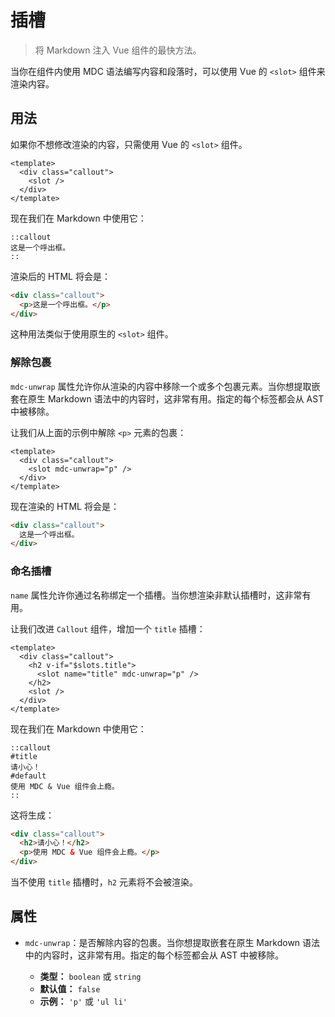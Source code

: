 # 插槽

> 将 Markdown 注入 Vue 组件的最快方法。

当你在组件内使用 MDC 语法编写内容和段落时，可以使用 Vue 的 `<slot>` 组件来渲染内容。

## 用法

如果你不想修改渲染的内容，只需使用 Vue 的 `<slot>` 组件。

```vue [components/content/Callout.vue]
<template>
  <div class="callout">
    <slot />
  </div>
</template>
```

现在我们在 Markdown 中使用它：

```mdc [content/index.md]
::callout
这是一个呼出框。
::
```

渲染后的 HTML 将会是：

```html
<div class="callout">
  <p>这是一个呼出框。</p>
</div>
```

这种用法类似于使用原生的 `<slot>` 组件。

### 解除包裹

`mdc-unwrap` 属性允许你从渲染的内容中移除一个或多个包裹元素。当你想提取嵌套在原生 Markdown 语法中的内容时，这非常有用。指定的每个标签都会从 AST 中被移除。

让我们从上面的示例中解除 `<p>` 元素的包裹：

```vue [components/content/Callout.vue]
<template>
  <div class="callout">
    <slot mdc-unwrap="p" />
  </div>
</template>
```

现在渲染的 HTML 将会是：

```html
<div class="callout">
  这是一个呼出框。
</div>
```

### 命名插槽

`name` 属性允许你通过名称绑定一个插槽。当你想渲染非默认插槽时，这非常有用。

让我们改进 `Callout` 组件，增加一个 `title` 插槽：

```vue [components/content/Callout.vue]
<template>
  <div class="callout">
    <h2 v-if="$slots.title">
      <slot name="title" mdc-unwrap="p" />
    </h2>
    <slot />
  </div>
</template>
```

现在我们在 Markdown 中使用它：

```mdc [content/index.md]
::callout
#title
请小心！
#default
使用 MDC & Vue 组件会上瘾。
::
```

这将生成：

```html
<div class="callout">
  <h2>请小心！</h2>
  <p>使用 MDC & Vue 组件会上瘾。</p>
</div>
```

当不使用 `title` 插槽时，`h2` 元素将不会被渲染。

## 属性

- `mdc-unwrap`：是否解除内容的包裹。当你想提取嵌套在原生 Markdown 语法中的内容时，这非常有用。指定的每个标签都会从 AST 中被移除。

  - **类型：** `boolean` 或 `string`
  - **默认值：** `false`
  - **示例：** `'p'` 或 `'ul li'`
